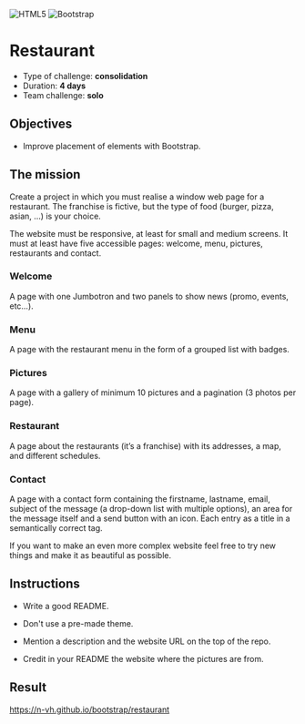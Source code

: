 ![HTML5](https://img.shields.io/badge/html5-%23E34F26.svg?style=for-the-badge&logo=html5&logoColor=white) ![Bootstrap](https://img.shields.io/badge/bootstrap-%23563D7C.svg?style=for-the-badge&logo=bootstrap&logoColor=white)

# Restaurant

- Type of challenge: **consolidation**
- Duration: **4 days**
- Team challenge: **solo**

## Objectives

- Improve placement of elements with Bootstrap.

## The mission

Create a project in which you must realise a window web page for a restaurant. The franchise is fictive, but the type of food (burger, pizza, asian, …​) is your choice.

The website must be responsive, at least for small and medium screens. It must at least have five accessible pages: welcome, menu, pictures, restaurants and contact.

### Welcome

A page with one Jumbotron and two panels to show news (promo, events, etc…​).

### Menu

A page with the restaurant menu in the form of a grouped list with badges.

### Pictures

A page with a gallery of minimum 10 pictures and a pagination (3 photos per page).

### Restaurant

A page about the restaurants (it’s a franchise) with its addresses, a map, and different schedules.

### Contact

A page with a contact form containing the firstname, lastname, email, subject of the message (a drop-down list with multiple options), an area for the message itself and a send button with an icon. Each entry as a title in a semantically correct tag.

If you want to make an even more complex website feel free to try new things and make it as beautiful as possible.

## Instructions

- Write a good README.

- Don't use a pre-made theme.

- Mention a description and the website URL on the top of the repo.

- Credit in your README the website where the pictures are from.

## Result

https://n-vh.github.io/bootstrap/restaurant
